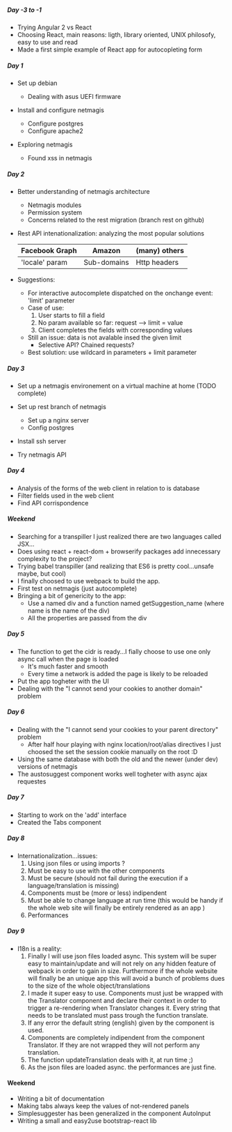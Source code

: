 

##### Day -3 to -1

- Trying Angular 2 vs React
- Choosing React, main reasons: ligth, library oriented, UNIX philosofy, easy to use and read
- Made a first simple example of React app for autocopleting form


##### Day 1

- Set up debian
  - Dealing with asus UEFI firmware

- Install and configure netmagis
	- Configure postgres
	- Configure apache2

- Exploring netmagis
	- Found xss in netmagis

##### Day 2

- Better understanding of netmagis architecture
	- Netmagis modules
	- Permission system
	- Concerns related to the rest migration (branch rest on github)

- Rest API intenationalization: analyzing the most popular solutions

	| Facebook Graph  |     Amazon     | (many) others  |
	| --------------- | -------------- | -------------- |
	| 'locale' param  |  Sub-domains   | Http headers   |

- Suggestions:
	- For interactive autocomplete dispatched on the onchange event: 'limit' parameter
	- Case of use:
		1. User starts to fill a field
		2. No param available so far: request --> limit = value
		3. Client completes the fields with corresponding values
	- Still an issue: data is not avalable insed the given limit
		- Selective API? Chained requests? 
	- Best solution: use wildcard in parameters + limit parameter

##### Day 3

- Set up a netmagis environement on a virtual machine at home (TODO complete)
- Set up rest branch of netmagis
	- Set up a nginx server
	- Config postgres

- Install ssh server
- Try netmagis API

##### Day 4

- Analysis of the forms of the web client in relation to is database
- Filter fields used in the web client
- Find API corrispondence


##### Weekend

- Searching for a transpiller I just realized there are two languages called JSX...
- Does using react + react-dom + browserify packages add innecessary complexity to the project?
- Trying babel transpiller (and realizing that ES6 is pretty cool...unsafe maybe, but cool)
- I finally choosed to use webpack to build the app.
- First test on netmagis (just autocomplete)
- Bringing a bit of genericity to the app:
	- Use a named div and a function named getSuggestion_name (where name is the name of the div)
	- All the properties are passed from the div

##### Day 5
- The function to get the cidr is ready...I fially choose to use one only async call when the page is loaded
	- It's much faster and smooth
	- Every time a network is added the page is likely to be reloaded
- Put the app togheter with the UI
- Dealing with the "I cannot send your cookies to another domain" problem

##### Day 6
- Dealing with the "I cannot send your cookies to your parent directory" problem
	- After half hour playing with nginx location/root/alias directives I just choosed the set the
	  session cookie manually on the root :D
- Using the same database with both the old and the newer (under dev) versions of netmagis
- The austosuggest component works well togheter with async ajax requestes

##### Day 7
- Starting to work on the 'add' interface
- Created the Tabs component 

##### Day 8
- Internationalization...issues:
	1. Using json files or using imports ?
	2. Must be easy to use with the other components
	3. Must be secure (should not fail during the execution
	   if a language/translation is missing)
	4. Components must be (more or less) indipendent
	5. Must be able to change language at run time
	  (this would be handy if the whole web site will finally
	   be entirely rendered as an app )
	6. Performances


##### Day 9
- I18n is a reality:
	1. Finally I will use json files loaded async.
	   This system will be super easy to maintain/update and
	   will not rely on any hidden feature of webpack in order
	   to gain in size. Furthermore if the whole website will
	   finally be an unique app this will avoid a bunch of problems
	   dues to the size of the whole object/translations
	2. I made it super easy to use. Components must just be wrapped
	   with the Translator component and declare their context in 
	   order to trigger a re-rendering when Translator changes it.
	   Every string that needs to be translated must pass trough the 
	   function translate.
	3. If any error the default string (english) given by the component
	   is used.
	4. Components are completely indipendent from the component Translator.
	   If they are not wrapped they will not perform any translation.
	5. The function updateTranslation deals with it, at run time ;) 
	6. As the json files are loaded async. the performances are just fine.

#### Weekend
- Writing a bit of documentation
- Making tabs always keep the values of not-rendered panels
- Simplesuggester has been generalized in the component AutoInput
- Writing a small and easy2use bootstrap-react lib
	   






